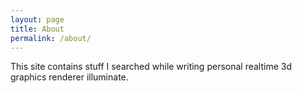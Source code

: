 ```yaml
---
layout: page
title: About
permalink: /about/
---
```


This site contains stuff I searched while writing personal realtime 3d graphics renderer illuminate.
